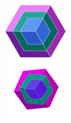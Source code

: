 <div align="center">
    <img src="https://github.com/huterguier/tqdx/blob/main/images/tqdx.png" width="200">
</div>

<div align="center">
    <img src="https://github.com/huterguier/tqdx/blob/main/images/tqdx.gif" width="200">
</div>
